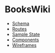 # BooksWiki

* [Schema](https://github.com/imoran/BooksWiki/wiki/schema)
* [Routes](https://github.com/imoran/BooksWiki/wiki/Routes)
* [Sample State](https://github.com/imoran/BooksWiki/wiki/sample-state)
* [Components]()
* [Wireframes](https://github.com/imoran/BooksWiki/wiki/Wireframes)
